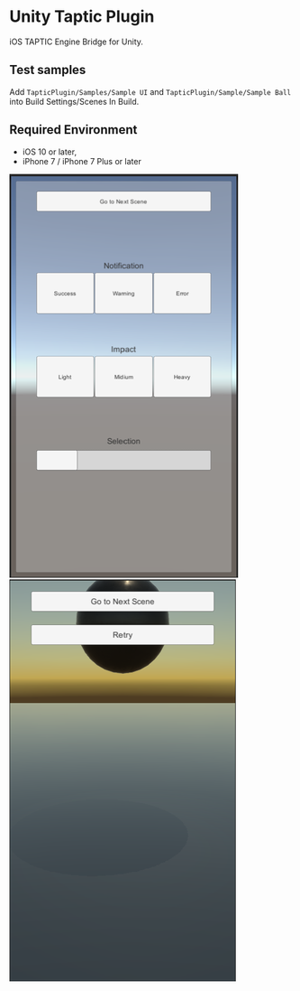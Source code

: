 Unity Taptic Plugin
===

iOS TAPTIC Engine Bridge for Unity. 


## Test samples

Add `TapticPlugin/Samples/Sample UI` and `TapticPlugin/Sample/Sample Ball` into Build Settings/Scenes In Build.

## Required Environment

- iOS 10 or later,  
- iPhone 7 / iPhone 7 Plus or later

![](image/capture1.png)
![](image/capture2.png)